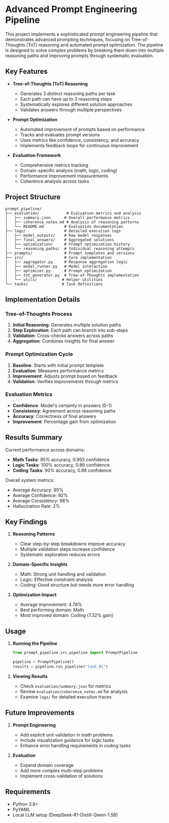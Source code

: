 # Advanced Prompt Engineering Pipeline

This project implements a sophisticated prompt engineering pipeline that demonstrates advanced prompting techniques, focusing on Tree-of-Thoughts (ToT) reasoning and automated prompt optimization. The pipeline is designed to solve complex problems by breaking them down into multiple reasoning paths and improving prompts through systematic evaluation.

## Key Features

- **Tree-of-Thoughts (ToT) Reasoning**
  - Generates 3 distinct reasoning paths per task
  - Each path can have up to 3 reasoning steps
  - Systematically explores different solution approaches
  - Validates answers through multiple perspectives

- **Prompt Optimization**
  - Automated improvement of prompts based on performance
  - Tracks and evaluates prompt versions
  - Uses metrics like confidence, consistency, and accuracy
  - Implements feedback loops for continuous improvement

- **Evaluation Framework**
  - Comprehensive metrics tracking
  - Domain-specific analysis (math, logic, coding)
  - Performance improvement measurements
  - Coherence analysis across tasks

## Project Structure

```
prompt_pipeline/
├── evaluation/            # Evaluation metrics and analysis
│   ├── summary.json      # Overall performance metrics
│   ├── coherence_notes.md # Analysis of reasoning patterns
│   └── README.md         # Evaluation documentation
├── logs/                 # Detailed execution logs
│   ├── model_outputs/    # Raw model responses
│   ├── final_answers/    # Aggregated solutions
│   ├── optimization/     # Prompt optimization history
│   └── reasoning_paths/  # Individual reasoning attempts
├── prompts/              # Prompt templates and versions
├── src/                  # Core implementation
│   ├── aggregator.py     # Response aggregation logic
│   ├── model_runner.py   # Model interaction
│   ├── optimizer.py      # Prompt optimization
│   ├── tot_generator.py  # Tree-of-Thoughts implementation
│   └── utils/           # Helper utilities
└── tasks/               # Task definitions
```

## Implementation Details

### Tree-of-Thoughts Process
1. **Initial Reasoning**: Generates multiple solution paths
2. **Step Exploration**: Each path can branch into sub-steps
3. **Validation**: Cross-checks answers across paths
4. **Aggregation**: Combines insights for final answer

### Prompt Optimization Cycle
1. **Baseline**: Starts with initial prompt template
2. **Evaluation**: Measures performance metrics
3. **Improvement**: Adjusts prompt based on feedback
4. **Validation**: Verifies improvements through metrics

### Evaluation Metrics
- **Confidence**: Model's certainty in answers (0-1)
- **Consistency**: Agreement across reasoning paths
- **Accuracy**: Correctness of final answers
- **Improvement**: Percentage gain from optimization

## Results Summary

Current performance across domains:
- **Math Tasks**: 95% accuracy, 0.955 confidence
- **Logic Tasks**: 100% accuracy, 0.89 confidence
- **Coding Tasks**: 90% accuracy, 0.88 confidence

Overall system metrics:
- Average Accuracy: 95%
- Average Confidence: 92%
- Average Consistency: 98%
- Hallucination Rate: 2%

## Key Findings

1. **Reasoning Patterns**
   - Clear step-by-step breakdowns improve accuracy
   - Multiple validation steps increase confidence
   - Systematic exploration reduces errors

2. **Domain-Specific Insights**
   - Math: Strong unit handling and validation
   - Logic: Effective constraint analysis
   - Coding: Good structure but needs more error handling

3. **Optimization Impact**
   - Average improvement: 4.78%
   - Best performing domain: Math
   - Most improved domain: Coding (7.32% gain)

## Usage

1. **Running the Pipeline**
   ```python
   from prompt_pipeline.src.pipeline import PromptPipeline
   
   pipeline = PromptPipeline()
   results = pipeline.run_pipeline("task_01")
   ```

2. **Viewing Results**
   - Check `evaluation/summary.json` for metrics
   - Review `evaluation/coherence_notes.md` for analysis
   - Examine `logs/` for detailed execution traces

## Future Improvements

1. **Prompt Engineering**
   - Add explicit unit validation in math problems
   - Include visualization guidance for logic tasks
   - Enhance error handling requirements in coding tasks

2. **Evaluation**
   - Expand domain coverage
   - Add more complex multi-step problems
   - Implement cross-validation of solutions

## Requirements

- Python 3.8+
- PyYAML
- Local LLM setup (DeepSeek-R1-Distill-Qwen-1.5B) 